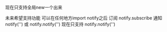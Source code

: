 现在只支持全局new一个出来

未来希望支持功能
可以在任何地方import notify之后
订阅
notify.subscribe
通知
notify('') 或 notify.notify('')
现在只支持
notify.notify('')